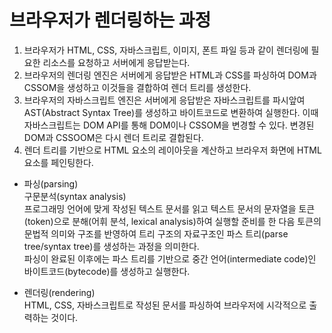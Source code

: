 # 브라우저가 렌더링하는 과정

1. 브라우저가 HTML, CSS, 자바스크립트, 이미지, 폰트 파일 등과 같이 렌더링에 필요한 리소스를 요청하고 서버에게 응답받는다.
2. 브라우저의 렌더링 엔진은 서버에게 응답받은 HTML과 CSS를 파싱하여 DOM과 CSSOM을 생성하고 이것들을 결합하여 렌더 트리를 생성한다.
3. 브라우저의 자바스크립트 엔진은 서버에게 응답받은 자바스크립트를 파시앞여 AST(Abstract Syntax Tree)를 생성하고 바이트코드로 변환하여 실행한다. 이때 자바스크립트는 DOM API를 통해 DOM이나 CSSOM을 변경할 수 있다. 변경된 DOM과 CSSOOM은 다시 렌더 트리로 결합된다.
4. 렌더 트리를 기반으로 HTML 요소의 레이아웃을 계산하고 브라우저 화면에 HTML 요소를 페인팅한다.

- 파싱(parsing)  
  구문분석(syntax analysis)  
  프로그래밍 언어에 맞게 작성된 텍스트 문서를 읽고 텍스트 문서의 문자열을 토큰(token)으로 분해(어휘 분석, lexical analysis)하여 실행할 준비를 한 다음 토큰의 문법적 의미와 구조를 반영하여 트리 구조의 자료구조인 파스 트리(parse tree/syntax tree)를 생성하는 과정을 의미한다.  
  파싱이 완료된 이후에는 파스 트리를 기반으로 중간 언어(intermediate code)인 바이트코드(bytecode)를 생성하고 실행한다.

- 렌더링(rendering)  
  HTML, CSS, 자바스크립트로 작성된 문서를 파싱하여 브라우저에 시각적으로 출력하는 것이다.

